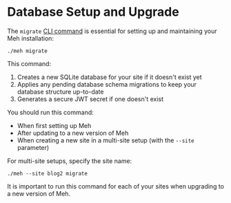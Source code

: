 # Database Setup and Upgrade

The `migrate` [CLI command](cli) is essential for setting up and maintaining your Meh installation:

```
./meh migrate
```

This command:

1. Creates a new SQLite database for your site if it doesn't exist yet
2. Applies any pending database schema migrations to keep your database structure up-to-date
3. Generates a secure JWT secret if one doesn't exist

You should run this command:
- When first setting up Meh
- After updating to a new version of Meh
- When creating a new site in a multi-site setup (with the `--site` parameter)

For multi-site setups, specify the site name:

```
./meh --site blog2 migrate
```

It is important to run this command for each of your sites when upgrading to a new version of Meh.
